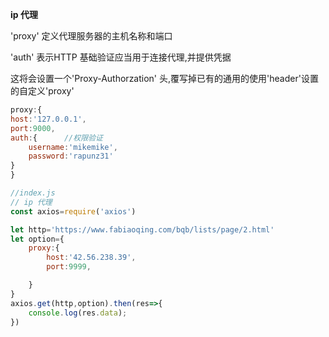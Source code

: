 **ip 代理**

'proxy' 定义代理服务器的主机名称和端口

'auth' 表示HTTP 基础验证应当用于连接代理,并提供凭据

这将会设置一个'Proxy-Authorzation' 头,覆写掉已有的通用的使用'header'设置的自定义'proxy'

```js
proxy:{
host:'127.0.0.1',
port:9000,
auth:{		//权限验证
    username:'mikemike',
    password:'rapunz31'
}
}
```



```js
//index.js
// ip 代理
const axios=require('axios')

let http='https://www.fabiaoqing.com/bqb/lists/page/2.html'
let option={
    proxy:{
        host:'42.56.238.39',
        port:9999,

    }
}
axios.get(http,option).then(res=>{
    console.log(res.data);
})
```

